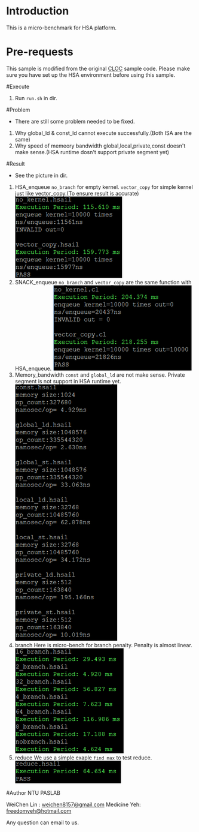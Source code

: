 # Introduction
This is a micro-benchmark for HSA platform.

# Pre-requests
This sample is modified from the original [CLOC](https://github.com/HSAFoundation/CLOC) sample code.
Please make sure you have set up the HSA environment before using this sample.

#Execute
1. Run `run.sh` in dir.

#Problem
* There are still some problem needed to be fixed.
1. Why global_ld & const_ld cannot execute successfully.(Both ISA are the same)
2. Why speed of memeory bandwidth global,local,private,const doesn't make sense.(HSA runtime dosn't support private segment yet)

#Result
* See the picture in dir. 
1. HSA_enqueue
    `no_branch` for empty kernel.
    `vector_copy` for simple kernel just like vector_copy.(To ensure result is accurate)
![Sample Image](/HSA_enqueue.png?raw=true "Sample Image")
2. SNACK_enqueue
    `no_branch` and  `vector_copy` are the same function with HSA_enqueue.
![Sample Image](/SNACK_enqueue.png?raw=true "Sample Image")
3. Memory_bandwidth
    `const` and `global_ld` are not make sense.
    Private segment is not support in HSA runtime yet.
![Sample Image](/mem_bandwidth.png?raw=true "Sample Image")
4. branch
    Here is micro-bench for branch penalty.
    Penalty is almost linear.
![Sample Image](/branch.png?raw=true "Sample Image")
5. reduce
    We use a simple exaple `find max` to test reduce. 
![Sample Image](/reduce.png?raw=true "Sample Image")

#Author
NTU PASLAB

WeiChen Lin : weichen8157@gmail.com
Medicine Yeh: freedomyeh@hotmail.com

Any question can email to us.




